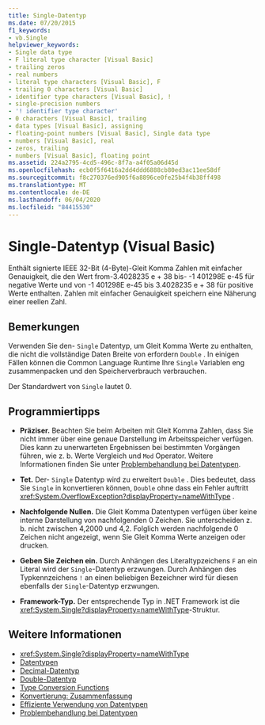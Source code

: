 ```yaml
---
title: Single-Datentyp
ms.date: 07/20/2015
f1_keywords:
- vb.Single
helpviewer_keywords:
- Single data type
- F literal type character [Visual Basic]
- trailing zeros
- real numbers
- literal type characters [Visual Basic], F
- trailing 0 characters [Visual Basic]
- identifier type characters [Visual Basic], !
- single-precision numbers
- '! identifier type character'
- 0 characters [Visual Basic], trailing
- data types [Visual Basic], assigning
- floating-point numbers [Visual Basic], Single data type
- numbers [Visual Basic], real
- zeros, trailing
- numbers [Visual Basic], floating point
ms.assetid: 224a2795-4cd5-496c-8f7a-a4f05a06d45d
ms.openlocfilehash: ecb0f5f6416a2dd4ddd6888cb80ed3ac11ee58df
ms.sourcegitcommit: f8c270376ed905f6a8896ce0fe25b4f4b38ff498
ms.translationtype: MT
ms.contentlocale: de-DE
ms.lasthandoff: 06/04/2020
ms.locfileid: "84415530"
---
```

# <a name="single-data-type-visual-basic"></a>Single-Datentyp (Visual Basic)

Enthält signierte IEEE 32-Bit (4-Byte)-Gleit Komma Zahlen mit einfacher Genauigkeit, die den Wert from-3.4028235 e + 38 bis- -1 401298E e-45 für negative Werte und von -1 401298E e-45 bis 3.4028235 e + 38 für positive Werte enthalten. Zahlen mit einfacher Genauigkeit speichern eine Näherung einer reellen Zahl.  
  
## <a name="remarks"></a>Bemerkungen  

 Verwenden Sie den- `Single` Datentyp, um Gleit Komma Werte zu enthalten, die nicht die vollständige Daten Breite von erfordern `Double` . In einigen Fällen können die Common Language Runtime Ihre `Single` Variablen eng zusammenpacken und den Speicherverbrauch verbrauchen.  
  
 Der Standardwert von `Single` lautet 0.  
  
## <a name="programming-tips"></a>Programmiertipps  
  
- **Präziser.** Beachten Sie beim Arbeiten mit Gleit Komma Zahlen, dass Sie nicht immer über eine genaue Darstellung im Arbeitsspeicher verfügen. Dies kann zu unerwarteten Ergebnissen bei bestimmten Vorgängen führen, wie z. b. Werte Vergleich und `Mod` Operator. Weitere Informationen finden Sie unter [Problembehandlung bei Datentypen](../../programming-guide/language-features/data-types/troubleshooting-data-types.md).  
  
- **Tet.** Der- `Single` Datentyp wird zu erweitert `Double` . Dies bedeutet, dass Sie `Single` in konvertieren können, `Double` ohne dass ein Fehler auftritt <xref:System.OverflowException?displayProperty=nameWithType> .  
  
- **Nachfolgende Nullen.** Die Gleit Komma Datentypen verfügen über keine interne Darstellung von nachfolgenden 0 Zeichen. Sie unterscheiden z. b. nicht zwischen 4,2000 und 4,2. Folglich werden nachfolgende 0 Zeichen nicht angezeigt, wenn Sie Gleit Komma Werte anzeigen oder drucken.  
  
- **Geben Sie Zeichen ein.** Durch Anhängen des Literaltypzeichens `F` an ein Literal wird der `Single`-Datentyp erzwungen. Durch Anhängen des Typkennzeichens `!` an einen beliebigen Bezeichner wird für diesen ebenfalls der `Single`-Datentyp erzwungen.  
  
- **Framework-Typ.** Der entsprechende Typ in .NET Framework ist die <xref:System.Single?displayProperty=nameWithType>-Struktur.  
  
## <a name="see-also"></a>Weitere Informationen

- <xref:System.Single?displayProperty=nameWithType>
- [Datentypen](index.md)
- [Decimal-Datentyp](decimal-data-type.md)
- [Double-Datentyp](double-data-type.md)
- [Type Conversion Functions](../functions/type-conversion-functions.md)
- [Konvertierung: Zusammenfassung](../keywords/conversion-summary.md)
- [Effiziente Verwendung von Datentypen](../../programming-guide/language-features/data-types/efficient-use-of-data-types.md)
- [Problembehandlung bei Datentypen](../../programming-guide/language-features/data-types/troubleshooting-data-types.md)
